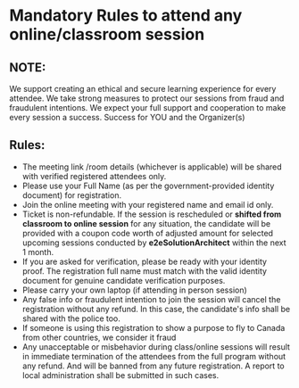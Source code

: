 
# Mandatory Rules to attend any online/classroom session

## NOTE:
We support creating an ethical and secure learning experience for every attendee. We take strong measures to protect our sessions from fraud and fraudulent intentions. We expect your full support and cooperation to make every session a success. Success for YOU and the Organizer(s)

## Rules:
- The meeting link /room details (whichever is applicable) will be shared with verified registered attendees only.
- Please use your Full Name (as per the government-provided identity document) for registration.
- Join the online meeting with your registered name and email id only.
- Ticket is non-refundable.  If the session is rescheduled or **shifted from classroom to online session** for any situation, the candidate will be provided with a coupon code worth of adjusted amount for selected upcoming sessions conducted by **e2eSolutionArchitect** within the next 1 month. 
- If you are asked for verification, please be ready with your identity proof. The registration full name must match with the valid identity document for genuine candidate verification purposes. 
- Please carry your own laptop (if attending in person session)
- Any false info or fraudulent intention to join the session will cancel the registration without any refund. In this case, the candidate's info shall be shared with the police too.
- If someone is using this registration to show a purpose to fly to Canada from other countries, we consider it fraud
- Any unacceptable or misbehavior during class/online sessions will result in immediate termination of the attendees from the full program without any refund. And will be banned from any future registration. A report to local administration shall be submitted in such cases.


